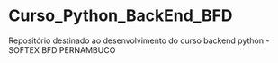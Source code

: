 # Curso_Python_BackEnd_BFD
Repositório destinado ao desenvolvimento do curso backend python - SOFTEX BFD PERNAMBUCO
